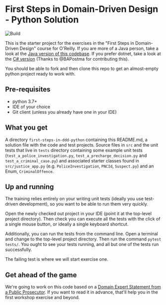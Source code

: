 # First Steps in Domain-Driven Design - Python Solution
![Build](https://github.com/andreipradan/first-steps-in-ddd-solutions-python/workflows/Build/badge.svg)

This is the starter project for the exercises in the "First Steps in Domain-Driven Design" course for O'Reilly.  If you are more of a Java person, take a look at the [Java version of this codebase](https://github.com/First-Steps-in-DDD-Community/first-steps-in-ddd-solutions/blob/main/README.md). If you prefer dotnet, take a look at the [C# version](https://github.com/First-Steps-in-DDD-Community/first-steps-in-ddd-solutions-dotnet/blob/main/README.md) (Thanks to @BAPostma for contributing this).

You should be able to fork and then clone this repo to get an almost-empty python project ready to work with.

## Pre-requisites
* python 3.7+
* IDE of your choice
* Git client (unless you already have one in your IDE)

## What you get
A directory `first-steps-in-ddd-python` containing this README.md, a solution file with the code and test projects.
Source files in `src` and the unit tests that live in `tests` directory containing some example unit tests
(`test_a_police_investigation.py`, `test_a_precharge_decision.py` and `test_a_criminal_case.py`) and associated starter
classes found in `src/justice_app.py` (e.g. `PoliceInvestigation`, `PNCId`, `Suspect.py`) and an Enum, `CriminalOffence`.

## Up and running
The training relies entirely on your writing unit tests (ideally you use test-driven development),
so you want to be able to run them very quickly.

Open the newly checked out project in your IDE (point it at the top-level project directory). Then check you can execute all the tests with the click of a single mouse
button, or ideally a single keyboard shortcut.

Additionally, you can run the tests from the command line. Open a terminal and change to the
top-level project directory. Then run the command `pytest tests/`.
You ought to see your tests running, and all but one of the tests run successfully.

The failing test is where we will start exercise one.

## Get ahead of the game
We're going to work on this code based on a [Domain Expert Statement from a Public Prosecutor](https://docs.google.com/document/d/1HpRJj1lk_M80Xvwzs5F-lZ1oACkVNeWRMG0s7BQxZzk/edit?usp=sharing).  If you want to read it in advance, that'll help you in the first workshop exercise and beyond.

